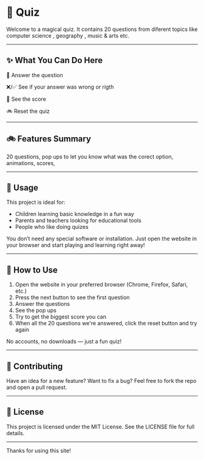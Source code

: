 # 📎 Quiz

Welcome to a magical quiz. It contains 20 questions from diferent topics like computer science , geography , music & arts etc.

---

## ✨ What You Can Do Here

🤔 Answer the question

❌/✅ See if your answer was wrong or rigth

💯 See the score 

🚲 Reset the quiz

---

## 🚲 Features Summary

20 questions,
pop ups to let you know what was the corect option,
animations,
scores,

---

## 🦆 Usage

This project is ideal for:

- Children learning basic knowledge in a fun way  
- Parents and teachers looking for educational tools  
- People who like doing quizes

You don’t need any special software or installation. Just open the website in your browser and start playing and learning right away!

---

## 🌛 How to Use

1. Open the website in your preferred browser (Chrome, Firefox, Safari, etc.)
2. Press the next button to see the first question
3. Answer the questions
4. See the pop ups
5. Try to get the biggest score you can
6. When all the 20 questions we're answered, click the reset button and try again

No accounts, no downloads — just a fun quiz!

---

## 🤝 Contributing

Have an idea for a new feature? Want to fix a bug? Feel free to fork the repo and open a pull request.

---

## 🎥 License

This project is licensed under the MIT License. See the LICENSE file for full details.

---

Thanks for using this site!
